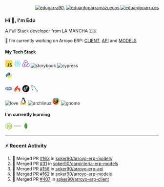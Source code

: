 <p align="right">
   <a href="https://twitter.com/eduparra90" target="blank" style='margin-right:4px'>
    <img align="center" src="https://cdn.jsdelivr.net/npm/simple-icons@3.0.1/icons/twitter.svg" alt="eduparra90" height="16px" width="16px" />
  </a>
  <a href="https://www.linkedin.com/in/eduardoparramazuecos/" target="blank">
    <img align="center" src="https://cdn.jsdelivr.net/npm/simple-icons@3.0.1/icons/linkedin.svg" alt="eduardoparramazuecos" height="16px" width="16px" />
  </a>
  <a href="http://www.eduardoparra.es/" target="blank">
    <img align="center" src="https://cdn.jsdelivr.net/npm/simple-icons@3.0.1/icons/blogger.svg" alt="eduardoparra.es" height="16px" width="16px" />
  </a>
</p>

### Hi 👋, I'm Edu 

A Full Stack developer from LA MANCHA 🇪🇸

🔭 I’m currently working on Arroyo ERP: [CLIENT](https://github.com/soker90/arroyo-erp-client), [API](https://github.com/soker90/arroyo-erp-api) and [MODELS](https://github.com/soker90/arroyo-erp-models)

#### My Tech Stack
<p align="left">
  <img src="https://raw.githubusercontent.com/devicons/devicon/master/icons/javascript/javascript-original.svg" alt="javascript" width="24px" height="24px"/>
  <img src="https://raw.githubusercontent.com/devicons/devicon/master/icons/react/react-original.svg" alt="react" width="24px" height="24px"/>
  <img src="https://raw.githubusercontent.com/devicons/devicon/master/icons/redux/redux-original.svg" alt="redux" width="24px" height="24px"/>
  <img src="https://bestofjs.org/logos/storybook.svg" alt="storybook" width="24px" height="24px"/>
  <img src="https://bestofjs.org/logos/cypress.svg" alt="cypress" width="24px" height="24px"/>
</p>
<p align="left">
  <img src="https://raw.githubusercontent.com/devicons/devicon/master/icons/python/python-original.svg" alt="python" width="24px" height="24px"/>
</p>

<p align="left">
  <img src="https://raw.githubusercontent.com/devicons/devicon/master/icons/php/php-plain.svg" alt="php" width="24px" height="24px"/>
  <img src="https://raw.githubusercontent.com/devicons/devicon/master/icons/codeigniter/codeigniter-plain.svg" alt="codeigniter" width="24px" height="24px"/>
  <img src="https://raw.githubusercontent.com/devicons/devicon/master/icons/symfony/symfony-original.svg" alt="symfony" width="24px" height="24px"/>  
  <img src="https://raw.githubusercontent.com/devicons/devicon/master/icons/mysql/mysql-original.svg" alt="mysql" width="24px" height="24px"/>
</p>


<p align="left">
  <img src="https://upload.wikimedia.org/wikipedia/commons/4/42/Love_Heart_SVG.svg" alt="love" width="24px" height="24px"/>
  <img src="https://raw.githubusercontent.com/devicons/devicon/master/icons/linux/linux-original.svg" alt="linux" width="24px" height="24px"/>
  <img src="https://symbols.getvecta.com/stencil_74/94_arch-linux-icon.ef027ae7a3.svg" alt="archlinux" width="24px" height="24px"/>  
  <img src="https://raw.githubusercontent.com/devicons/devicon/master/icons/firefox/firefox-original.svg" alt="firefox" width="24px" height="24px"/>  
  <img src="https://upload.wikimedia.org/wikipedia/commons/3/39/Gnomelogo-footprint.svg" alt="gnome" width="24px" height="24px"/>
</p>

#### I'm currently learning


<p align="left">
  <img src="https://raw.githubusercontent.com/devicons/devicon/master/icons/nodejs/nodejs-original.svg" alt="nodejs" width="24px" height="24px"/>
  <img src="https://raw.githubusercontent.com/devicons/devicon/master/icons/express/express-original-wordmark.svg" alt="express" width="24px" height="24px"/>
  <img src="https://raw.githubusercontent.com/devicons/devicon/master/icons/mongodb/mongodb-original.svg" alt="mongodb" width="24px" height="24px"/>  
</p>

---

### :zap: Recent Activity

<!--START_SECTION:activity-->
1. 🎉 Merged PR [#163](https://github.com/soker90/arroyo-erp-models/pull/163) in [soker90/arroyo-erp-models](https://github.com/soker90/arroyo-erp-models)
2. 🎉 Merged PR [#31](https://github.com/soker90/carpinteria-erp-models/pull/31) in [soker90/carpinteria-erp-models](https://github.com/soker90/carpinteria-erp-models)
3. 🎉 Merged PR [#156](https://github.com/soker90/arroyo-erp-api/pull/156) in [soker90/arroyo-erp-api](https://github.com/soker90/arroyo-erp-api)
4. 🎉 Merged PR [#162](https://github.com/soker90/arroyo-erp-models/pull/162) in [soker90/arroyo-erp-models](https://github.com/soker90/arroyo-erp-models)
5. 🎉 Merged PR [#407](https://github.com/soker90/arroyo-erp-client/pull/407) in [soker90/arroyo-erp-client](https://github.com/soker90/arroyo-erp-client)
<!--END_SECTION:activity-->


<!--
**soker90/soker90** is a ✨ _special_ ✨ repository because its `README.md` (this file) appears on your GitHub profile.

Here are some ideas to get you started:

- 🔭 I’m currently working on Arroyo ERP: [CLIENT](https://github.com/soker90/arroyo-erp-client), [API](https://github.com/soker90/arroyo-erp-api) and [MODELS](https://github.com/soker90/arroyo-erp-models)
- 🌱 I’m currently learning Node.js and Express
- 💬 Ask me about ...
- 📫 How to reach me: ...
- 😄 Pronouns: ...
- ⚡ Fun fact: ...
-->
